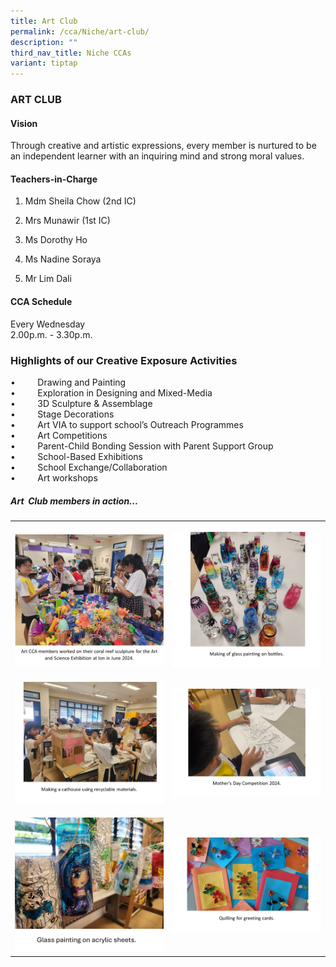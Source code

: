 ```yaml
---
title: Art Club
permalink: /cca/Niche/art-club/
description: ""
third_nav_title: Niche CCAs
variant: tiptap
---
```

<h3>ART CLUB</h3>
<h4>Vision</h4>
<p>Through creative and artistic expressions, every member is nurtured to
be an independent learner with an inquiring mind and strong moral values.</p>
<h4>Teachers-in-Charge</h4>
<ol data-tight="true" class="tight">
<li>
<p>Mdm Sheila Chow (2nd IC)</p>
</li>
<li>
<p>Mrs Munawir (1st IC)</p>
</li>
<li>
<p>Ms Dorothy Ho</p>
</li>
<li>
<p>Ms Nadine Soraya</p>
</li>
<li>
<p>Mr Lim Dali
<br>
</p>
</li>
</ol>
<h4>CCA Schedule</h4>
<p>Every Wednesday
<br>2.00p.m. - 3.30p.m.</p>
<h3>Highlights of our Creative Exposure Activities</h3>
<p>•&nbsp; &nbsp; &nbsp; &nbsp; &nbsp;Drawing and&nbsp;Painting
<br>•&nbsp;&nbsp;&nbsp;&nbsp;&nbsp;&nbsp;&nbsp;&nbsp;&nbsp;Exploration in
Designing and Mixed-Media
<br>•&nbsp;&nbsp;&nbsp;&nbsp;&nbsp;&nbsp;&nbsp;&nbsp;&nbsp;3D Sculpture &amp;
Assemblage&nbsp;
<br>•&nbsp;&nbsp;&nbsp;&nbsp;&nbsp;&nbsp;&nbsp;&nbsp;&nbsp;Stage Decorations
<br>•&nbsp;&nbsp;&nbsp;&nbsp;&nbsp;&nbsp;&nbsp;&nbsp;&nbsp;Art VIA to support
school’s Outreach Programmes
<br>•&nbsp;&nbsp;&nbsp;&nbsp;&nbsp;&nbsp;&nbsp;&nbsp;&nbsp;Art Competitions&nbsp;
<br>•&nbsp;&nbsp;&nbsp;&nbsp;&nbsp;&nbsp;&nbsp;&nbsp;&nbsp;Parent-Child Bonding
Session with Parent Support Group
<br>•&nbsp;&nbsp;&nbsp;&nbsp;&nbsp;&nbsp;&nbsp;&nbsp;&nbsp;School-Based Exhibitions
<br>•&nbsp;&nbsp;&nbsp;&nbsp;&nbsp;&nbsp;&nbsp;&nbsp;&nbsp;School Exchange/Collaboration
<br>•&nbsp;&nbsp; &nbsp;&nbsp;&nbsp; &nbsp;&nbsp;Art workshops</p>
<h5>Art&nbsp; Club members in action...</h5>
<table style="minWidth: 50px">
<colgroup>
<col>
<col>
</colgroup>
<tbody>
<tr>
<th rowspan="1" colspan="1">
<p></p>
<div class="isomer-image-wrapper">
<img style="width: 100%" height="auto" width="100%" alt="" src="/images/Art1.jpg">
</div>
</th>
<th rowspan="1" colspan="1">
<p></p>
<div class="isomer-image-wrapper">
<img style="width: 100%" height="auto" width="100%" alt="" src="/images/Art_2.png">
</div>
</th>
</tr>
<tr>
<td rowspan="1" colspan="1">
<p></p>
<div class="isomer-image-wrapper">
<img style="width: 100%" height="auto" width="100%" alt="" src="/images/Art3.jpg">
</div>
</td>
<td rowspan="1" colspan="1">
<p></p>
<div class="isomer-image-wrapper">
<img style="width: 100%" height="auto" width="100%" alt="" src="/images/Art_4.jpg">
</div>
</td>
</tr>
<tr>
<td rowspan="1" colspan="1">
<p></p>
<div class="isomer-image-wrapper">
<img style="width: 100%" height="auto" width="100%" alt="" src="/images/Art_5.jpg">
</div>
</td>
<td rowspan="1" colspan="1">
<p></p>
<div class="isomer-image-wrapper">
<img style="width: 100%" height="auto" width="100%" alt="" src="/images/Art_6.jpg">
</div>
</td>
</tr>
</tbody>
</table>
<p></p>
<p></p>
<p></p>